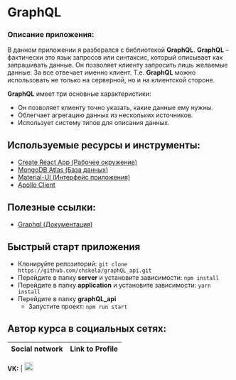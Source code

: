 #  GraphQL

### Описание приложения:
В данном приложении я разберался с библиотекой **GraphQL**. **GraphQL** – фактически это язык запросов или синтаксис, который описывает как запрашивать данные. Он позволяет клиенту запросить лишь желаемые данные. За все отвечает именно клиент. Т.е. **GraphQL** можно использовать не только на серверной, но и на клиентской стороне.

**GraphQL** имеет три основные характеристики:
- Он позволяет клиенту точно указать, какие данные ему нужны.
- Облегчает агрегацию данных из нескольких источников.
- Использует систему типов для описания данных.

## Используемые ресурсы и инструменты:
- [Create React App (Рабочее окружение)](https://github.com/facebook/create-react-app)
- [MongoDB Atlas (База данных)](https://www.mongodb.com/cloud/atlas)
- [Material-UI (Интерфейс приложения)](https://material-ui.com)
- [Apollo Client](https://www.apollographql.com/docs/react/)

## Полезные ссылки:
- [Graphql (Документация)](https://graphql.org/learn/)

## Быстрый старт приложения
- Клонируйте репозиторий: `git clone https://github.com/chskela/graphQL_api.git`
- Перейдите в папку **server** и установите зависимости: `npm install`
- Перейдите в папку **application** и установите зависимости: `yarn install`
- Перейдите в папку **graphQL_api**
	- Запустите проект: `npm run start`

## Автор курса в социальных сетях:
Social network | Link to Profile
-----|-----

**VK:** | [<img src="http://pngimg.com/uploads/vkontakte/vkontakte_PNG27.png" height="20" />](https://vk.com/chistyakov_aleks)
